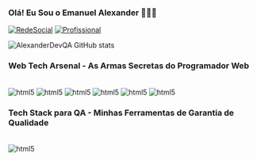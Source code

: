 ### Olá! Eu Sou o Emanuel Alexander 👨🏻‍💻

[![RedeSocial](https://img.shields.io/badge/Instagram-E4405F?style=for-the-badge&logo=instagram&logoColor=white)](https://www.instagram.com/emanuel.code/)
[![Profissional](	https://img.shields.io/badge/LinkedIn-0077B5?style=for-the-badge&logo=linkedin&logoColor=white)](https://www.linkedin.com/in/emanuel-alexander-a6979a22b/) 

![AlexanderDevQA GitHub stats](https://github-readme-stats.vercel.app/api?username=AlexanderDevQA&show_icons=true&theme=highcontrast)

### Web Tech Arsenal - As Armas Secretas do Programador Web

<div styke="display: inline_block"><br/>
<img align="center" alt="html5" src="https://img.shields.io/badge/HTML5-E34F26?style=for-the-badge&logo=html5&logoColor=white" />
<img align="center" alt="html5" src="https://img.shields.io/badge/CSS3-1572B6?style=for-the-badge&logo=css3&logoColor=white" />
<img align="center" alt="html5" src="https://img.shields.io/badge/JavaScript-323330?style=for-the-badge&logo=javascript&logoColor=F7DF1E" />
<img align="center" alt="html5" src="https://img.shields.io/badge/Java-ED8B00?style=for-the-badge&logo=openjdk&logoColor=white" />
<img align="center" alt="html5" src="https://img.shields.io/badge/React-20232A?style=for-the-badge&logo=react&logoColor=61DAFB" />
<img align="center" alt="html5" src="https://img.shields.io/badge/Node.js-43853D?style=for-the-badge&logo=node.js&logoColor=white"/>
</div>

### Tech Stack para QA - Minhas Ferramentas de Garantia de Qualidade
<div styke="display: inline_block"><br/>
<img align="center" alt="html5" src="https://img.shields.io/badge/Cypress-17202C?style=for-the-badge&logo=cypress&logoColor=white" />
</div>
